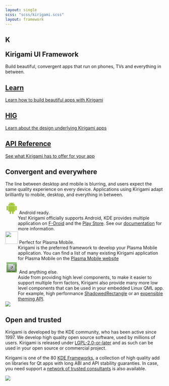 ```yaml
---
layout: single
scss: "scss/kirigami.scss"
layout: framework
---
```


<div class="container-fluid">
<section class="kirigami-header">
  <h1><p class="header-logo">K</p>Kirigami UI Framework</h1>
  <p>Build beautiful, convergent apps that run on phones, TVs and everything in between.</p>
</section>
</div>

<div>
  <div class="container text-center block-navs">
    <a href="/docs/use/kirigami/" target="_blank" class="block-nav">
      <i class="icon icon_document-share"></i>
      <h2>Learn</h2>
      <p>Learn how to build beautiful apps with Kirigami</p>
    </a>
    <a href="https://hig.kde.org/" target="_blank" class="block-nav">
      <i class="icon icon_draw-watercolor"></i>
      <h2>HIG</h2>
      <p>Learn about the design underlying Kirigami apps</p>
    </a>
    <a href="https://api.kde.org/frameworks/kirigami/html/index.html" class="block-nav">
      <i class="icon icon_anchor"></i>
      <h2>API Reference</h2>
      <p>See what Kirigami has to offer for your app</p>
    </a>
  </div>
</div>

<section class="container mt-5">
  <div class="row">
    <div class="col-12 col-lg-6">
      <h2 class="h1 bold">Convergent and everywhere</h2>
      <p>The line between desktop and mobile is blurring, and users expect the same quality
      experience on every device. Applications using Kirigami adapt brilliantly to
      mobile, desktop, and everything in between.</p>
      <div class="d-flex flex-column mt-4" style="gap: 1rem" >
        <div class="position-relative pl-5">
          <dt class="d-inline font-semibold text-gray-900">
            <svg xmlns="http://www.w3.org/2000/svg" xmlns:xlink="http://www.w3.org/1999/xlink" viewBox="-147 -70 294 345" class="position-absolute" width="40" height="40" style="top: 1px; left: 1px;"> <g fill="#a4c639"> <use stroke-width="14.4" xlink:href="#b" stroke="#FFF"/> <use xlink:href="#a" transform="scale(-1,1)"/> <g id="a" stroke="#FFF" stroke-width="7.2"> <rect rx="6.5" transform="rotate(29)" height="86" width="13" y="-86" x="14"/> <rect id="c" rx="24" height="133" width="48" y="41" x="-143"/> <use y="97" x="85" xlink:href="#c"/> </g> <g id="b"> <ellipse cy="41" rx="91" ry="84"/> <rect rx="22" height="182" width="182" y="20" x="-91"/> </g> </g> <g stroke="#FFF" stroke-width="7.2" fill="#FFF"> <path d="m-95 44.5h190"/><circle cx="-42" r="4"/><circle cx="42" r="4"/></g></svg>
            Android ready.
          </dt>
          <!-- space -->
          <dd class="d-inline">Yes! Kirigami officially supports Android, KDE provides multiple application on <a href="community.kde.org/Android/FDroid">F-Droid</a> and the <a href="https://play.google.com/store/apps/dev?id=4758894585905287660">Play Store</a>. See our <a href="/docs/build/android/">documentation</a> for more information.</dd>
        </div>
        <div class="position-relative pl-5">
          <dt class="d-inline font-semibold text-gray-900">
            <img src="https://plasma-mobile.org/img/logo.svg" alt="" height="40" class="position-absolute" style="top: 1px; left: 1px;">
            Perfect for Plasma Mobile.
          </dt>
          <!-- space -->
          <dd class="d-inline">Kirigami is the preferred framework to develop your Plasma Mobile application. You can find a list of many existing Kirigami application for Plasma Mobile on the <a href="https://plasma-mobile.org/#applications">Plasma Mobile website</a></dd>
        </div>
        <div class="position-relative pl-5">
          <dt class="d-inline font-semibold text-gray-900">
            <svg width="40" height="40" class="position-absolute" style="top: 1px; left: 1px;"  version="1.1" viewBox="0 0 64 64"> <defs id="defs5455"> <linearGradient id="linearGradient4251-0"> <stop style="stop-color:#63984b" id="stop4253-4"/> <stop offset="1" style="stop-color:#8fc278" id="stop4255-2"/> </linearGradient> <linearGradient id="linearGradient4159"> <stop style="stop-color:#2a2c2f" id="stop4161"/> <stop offset="1" style="stop-color:#424649" id="stop4163"/> </linearGradient> <linearGradient  xlink:href="#linearGradient4251-0" id="linearGradient4291" y1="549.79797" y2="497.79797" x2="0" gradientUnits="userSpaceOnUse" gradientTransform="matrix(1 0 0 1 -376.57144 -491.79797)"/> <linearGradient  xlink:href="#linearGradient4219" id="linearGradient4337" y1="549.79797" y2="497.79797" gradientUnits="userSpaceOnUse" x2="0" gradientTransform="matrix(0.65384614 0 0 0.65384614 141.42858 181.31471)"/> <linearGradient  xlink:href="#linearGradient4227" id="linearGradient5093" y1="10" x1="7" y2="27" x2="24" gradientUnits="userSpaceOnUse" gradientTransform="matrix(1 0 0 1 392.57144 507.79797)"/> <linearGradient  id="linearGradient4227"> <stop style="stop-color:#292c2f" id="stop4229"/> <stop offset="1" style="stop-opacity:0" id="stop4231"/> </linearGradient> <linearGradient  xlink:href="#linearGradient4159" id="linearGradient5010" y1="536.79797" y2="522.79797" x2="0" gradientUnits="userSpaceOnUse" gradientTransform="matrix(1 0 0 1 8.00001 -8.00003)"/> <linearGradient  xlink:href="#linearGradient4227" id="linearGradient4383" y1="15" x1="15" y2="57" x2="57" gradientUnits="userSpaceOnUse"/> <linearGradient  id="linearGradient4219"> <stop style="stop-color:#999a9c" id="stop4221"/> <stop offset="1" style="stop-color:#dcdfdf" id="stop4223"/> </linearGradient> </defs> <metadata id="metadata5458"/> <g inkscape:label="Capa 1" inkscape:groupmode="layer" id="layer1" transform="matrix(1 0 0 1 -376.57144 -491.79797)"> <path style="fill:#dce269;fill-rule:evenodd" id="path4346" d="M 6 15 L 6 16 L 9.1992188 18.400391 L 10 18 L 6 15 z " transform="matrix(1 0 0 1 376.57144 491.79797)"/> <path style="fill:url(#linearGradient4291)" id="rect4283" d="M 6 6 L 6 15 L 10 18 L 6 20 L 6 58 L 58 58 L 58 6 L 6 6 z " transform="matrix(1 0 0 1 376.57144 491.79797)"/> <path style="fill:url(#linearGradient4383);opacity:0.2;fill-rule:evenodd" id="path4378" d="M 49 15 L 15 49 L 24 58 L 58 58 L 58 24 L 49 15 z " transform="matrix(1 0 0 1 376.57144 491.79797)"/> <rect width="52" x="382.57144" y="548.79773" height="1" style="fill:#dce269" id="rect4293"/> <path inkscape:connector-curvature="0" style="color:#000000" id="path4303-6" d="m 427.57143,543.79797 0,1 -1,0 0,-1 1,0 z m -1,1 0,1 -1,0 0,-1 1,0 z m -1,0 -1,0 0,-1 1,0 0,1 z m -1,0 0,1 -1,0 0,-1 1,0 z m -1,0 -1,0 0,-1 1,0 0,1 z m -1,0 0,1 -1,0 0,-1 1,0 z m -1,0 -1,0 0,-1 1,0 0,1 z m -1,0 0,1 -1,0 0,-1 1,0 z m -1,0 -1,0 0,-1 1,0 0,1 z m -1,0 0,1 -1,0 0,-1 1,0 z m -1,0 -1,0 0,-1 1,0 0,1 z m -1,0 0,1 -1,0 0,-1 1,0 z m -1,0 -1,0 0,-1 1,0 0,1 z m -1,0 0,1 -1,0 0,-1 1,0 z m -1,0 -1,0 0,-1 1,0 0,1 z m -1,0 0,1 -1,0 0,-1 1,0 z"/> <path inkscape:connector-curvature="0" style="fill:#e6ea97;fill-rule:evenodd" id="path4317" d="m 431.57143,543.79797 -2,2 2,0 0,-2 z"/> <path inkscape:connector-curvature="0" style="color:#000000" id="path4331" d="m 387.57143,543.79797 0,1 1,0 0,-1 -1,0 z m 1,1 0,1 1,0 0,-1 -1,0 z m 1,0 1,0 0,-1 -1,0 0,1 z m 1,0 0,1 1,0 0,-1 -1,0 z m 1,0 1,0 0,-1 -1,0 0,1 z m 1,0 0,1 1,0 0,-1 -1,0 z m 1,0 1,0 0,-1 -1,0 0,1 z m 1,0 0,1 1,0 0,-1 -1,0 z m 1,0 1,0 0,-1 -1,0 0,1 z m 1,0 0,1 1,0 0,-1 -1,0 z m 1,0 1,0 0,-1 -1,0 0,1 z m 1,0 0,1 1,0 0,-1 -1,0 z m 1,0 1,0 0,-1 -1,0 0,1 z m 1,0 0,1 1,0 0,-1 -1,0 z m 1,0 1,0 0,-1 -1,0 0,1 z m 1,0 0,1 1,0 0,-1 -1,0 z"/> <path inkscape:connector-curvature="0" style="color:#000000" id="path4333" d="m 432.57143,521.79797 -1,0 0,-1 1,0 0,1 z m -1,-1 -1,0 0,-1 1,0 0,1 z m 0,-1 0,-1 1,0 0,1 -1,0 z m 0,-1 -1,0 0,-1 1,0 0,1 z m 0,-1 0,-1 1,0 0,1 -1,0 z m 0,-1 -1,0 0,-1 1,0 0,1 z m 0,-1 0,-1 1,0 0,1 -1,0 z m 0,-1 -1,0 0,-1 1,0 0,1 z m 0,-1 0,-1 1,0 0,1 -1,0 z m 0,-1 -1,0 0,-1 1,0 0,1 z m 0,-1 0,-1 1,0 0,1 -1,0 z m 0,-1 -1,0 0,-1 1,0 0,1 z m 0,-1 0,-1 1,0 0,1 -1,0 z m 0,-1 -1,0 0,-1 1,0 0,1 z m 0,-1 0,-1 1,0 0,1 -1,0 z m 0,-1 -1,0 0,-1 1,0 0,1 z"/> <rect width="34" x="391.57144" y="506.79797" height="34" style="fill:url(#linearGradient4337)" id="rect4335"/> <path inkscape:connector-curvature="0" style="color:#000000" id="path4339" d="m 54,40 0,1 1,0 0,-1 z m 1,1 0,1 1,0 0,-1 z m 0,1 -1,0 0,1 1,0 z m 0,1 0,1 1,0 0,-1 z m 0,1 -1,0 0,1 1,0 z m 0,1 0,1 1,0 0,-1 z m 0,1 -1,0 0,1 1,0 z m 0,1 0,1 1,0 0,-1 z m 0,1 -1,0 0,1 1,0 z" transform="matrix(1 0 0 1 376.57144 491.79797)"/> <path inkscape:connector-curvature="0" style="fill:url(#linearGradient5093);opacity:0.2;fill-rule:evenodd" id="path5074" d="m 404.57144,516.89758 0,1.5 7.2168,7.18359 -1.2168,1.2168 7,7 0,-10 -2,-2 -2.5332,2.5332 -7.4668,-7.43359 -1,0 z m -2,5.40039 0,2.19922 4,3.97461 0,2.32617 7,7 4,0 0,-1.58008 -14,-13.91992 -1,0 z"/> <path inkscape:connector-curvature="0" style="fill:url(#linearGradient5010)" id="path4783" d="m 405.07144,516.79797 c -0.48475,0 -0.875,0.39025 -0.875,0.875 0,0.48475 0.39025,0.875 0.875,0.875 0.48475,0 0.875,-0.39025 0.875,-0.875 0,-0.48475 -0.39025,-0.875 -0.875,-0.875 z m 5.5,0 -2,2 3,3 -3,3 2,2 3,-3 2,-2 -2,-2 -3,-3 z m -7.6875,5.25 c -0.72712,0 -1.3125,0.58537 -1.3125,1.3125 0,0.72712 0.58538,1.3125 1.3125,1.3125 0.72713,0 1.3125,-0.58538 1.3125,-1.3125 0,-0.72713 -0.58537,-1.3125 -1.3125,-1.3125 z m 3.9375,5.25 c -0.9695,0 -1.75,0.7805 -1.75,1.75 0,0.9695 0.7805,1.75 1.75,1.75 0.9695,0 1.75,-0.7805 1.75,-1.75 0,-0.9695 -0.7805,-1.75 -1.75,-1.75 z"/> <rect width="34" x="391.57144" y="539.79797" height="0.999996" style="fill:#616365" id="rect4167"/> <rect width="8" x="393.57144" y="535.79797" height="1" style="fill:#484a4b" id="rect4172"/> <rect width="4" x="393.57144" y="537.79797" height="1" style="fill:#484a4b" id="rect4174"/> <path style="fill:#484a4b" id="rect4176" d="M 42 16 L 42 17 L 43 17 L 44 17 L 44 16 L 43 16 L 42 16 z M 44 17 L 44 18 L 43 18 L 42 18 L 42 19 L 42 20 L 42 21 L 43 21 L 43 20 L 43 19 L 44 19 L 44 20 L 44 21 L 45 21 L 46 21 L 47 21 L 47 20 L 46 20 L 46 19 L 45 19 L 45 18 L 46 18 L 46 17 L 45 17 L 44 17 z M 46 17 L 47 17 L 47 16 L 46 16 L 46 17 z M 46 18 L 46 19 L 47 19 L 47 18 L 46 18 z " transform="matrix(1 0 0 1 376.57144 491.79797)"/> </g> </svg>
            And anything else.
          </dt>
          <!-- space -->
          <dd class="d-inline">Aside from providing high level components, to make it easier to support multiple form factors, Kirigami also provide many more low level components that can be used in your embedded Linux QML app. For example, high performance <a href="https://api.kde.org/frameworks/kirigami/html/classShadowedRectangle.html">ShadowedRectangle</a> or an <a href="/docs/use/kirigami/style-colors/">expensible theming API</a>.</dd>
        </div>
      </div>
    </div>
    <div class="col-12 col-lg-6">
      <img src="tokodon-desktop.png" class="img-fluid kirigami-devices"/>
    </div>
   </div>
   <div class="row">
    <div class="col-12 col-lg-6 mt-5 order-0 order-lg-2">
      <h2 class="h1 bold">Open and trusted</h2>
      <p>Kirigami is developed by the KDE community, who has been active since 1997. We develop high quality open source software, used by millions of users. Kirigami is released under <a href="https://invent.kde.org/frameworks/kirigami/-/tree/master/LICENSES/LGPL-2.0-or-later.txt">LGPL-2.0-or-later</a> and as such can be used in your open source or commercial project.</p>
      <p>Kirigami is one of the 80 <a href="/products/frameworks">KDE Frameworks</a>, a collection of high quality add on libraries for Qt apps with long ABI and API stability guaranties. In case, you need support a <a href="ev.kde.org/consultants/">network of trusted consultants</a> is also available.</p>
    </div>
    <div class="col-12 col-lg-6 mt-5">
      <img src="neochat.png" class="img-fluid kirigami-devices"/>
    </div>
  </div>
</section>

